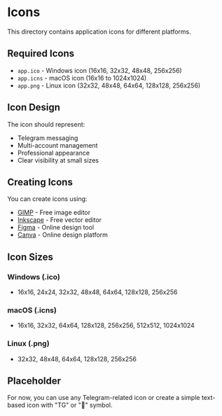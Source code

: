 # Icons

This directory contains application icons for different platforms.

## Required Icons

- `app.ico` - Windows icon (16x16, 32x32, 48x48, 256x256)
- `app.icns` - macOS icon (16x16 to 1024x1024)
- `app.png` - Linux icon (32x32, 48x48, 64x64, 128x128, 256x256)

## Icon Design

The icon should represent:
- Telegram messaging
- Multi-account management
- Professional appearance
- Clear visibility at small sizes

## Creating Icons

You can create icons using:
- [GIMP](https://www.gimp.org/) - Free image editor
- [Inkscape](https://inkscape.org/) - Free vector editor
- [Figma](https://www.figma.com/) - Online design tool
- [Canva](https://www.canva.com/) - Online design platform

## Icon Sizes

### Windows (.ico)
- 16x16, 24x24, 32x32, 48x48, 64x64, 128x128, 256x256

### macOS (.icns)
- 16x16, 32x32, 64x64, 128x128, 256x256, 512x512, 1024x1024

### Linux (.png)
- 32x32, 48x48, 64x64, 128x128, 256x256

## Placeholder

For now, you can use any Telegram-related icon or create a simple text-based icon with "TG" or "📱" symbol.
